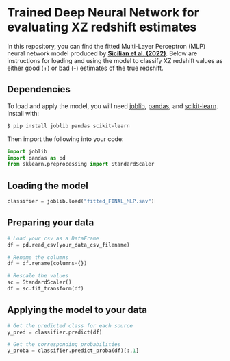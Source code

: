 # Trained Deep Neural Network for evaluating XZ redshift estimates

In this repository, you can find the fitted Multi-Layer Perceptron (MLP) neural network model produced by [**Sicilian et al. (2022)**](https://arxiv.org/abs/2203.13825). Below are instructions for loading and using the model to classify XZ redshift values as either good (+) or bad (-) estimates of the true redshift.

## Dependencies

To load and apply the model, you will need [joblib](https://joblib.readthedocs.io/en/latest/), [pandas](https://pandas.pydata.org/), and [scikit-learn](https://scikit-learn.org/stable/index.html). Install with:

 ```bash
 $ pip install joblib pandas scikit-learn
 ```
 
 Then import the following into your code:
 
 ```python
 import joblib
 import pandas as pd
 from sklearn.preprocessing import StandardScaler
 ```

## Loading the model

```python
classifier = joblib.load("fitted_FINAL_MLP.sav")
```

## Preparing your data

```python
# Load your csv as a DataFrame
df = pd.read_csv(your_data_csv_filename)

# Rename the columns
df = df.rename(columns={})

# Rescale the values
sc = StandardScaler()
df = sc.fit_transform(df)
```

## Applying the model to your data

```python
# Get the predicted class for each source
y_pred = classifier.predict(df)

# Get the corresponding probabilities
y_proba = classifier.predict_proba(df)[:,1]
```

